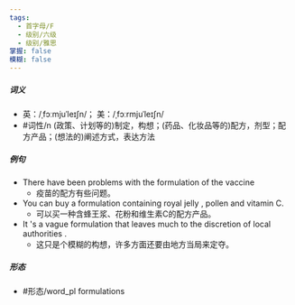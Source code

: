 ```yaml
---
tags:
  - 首字母/F
  - 级别/六级
  - 级别/雅思
掌握: false
模糊: false
---
```

##### 词义
- 英：/ˌfɔːmjuˈleɪʃn/； 美：/ˌfɔːrmjuˈleɪʃn/
- #词性/n  (政策、计划等的)制定，构想；(药品、化妆品等的)配方，剂型；配方产品；(想法的)阐述方式，表达方法
##### 例句
- There have been problems with the formulation of the vaccine
	- 疫苗的配方有些问题。
- You can buy a formulation containing royal jelly , pollen and vitamin C.
	- 可以买一种含蜂王浆、花粉和维生素C的配方产品。
- It 's a vague formulation that leaves much to the discretion of local authorities .
	- 这只是个模糊的构想，许多方面还要由地方当局来定夺。
##### 形态
- #形态/word_pl formulations
